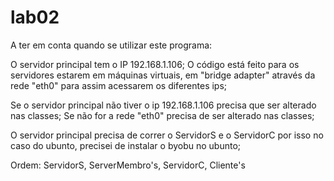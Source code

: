 # lab02

A ter em conta quando se utilizar este programa:

O servidor principal tem o IP 192.168.1.106;
O código está feito para os servidores estarem em máquinas virtuais, em "bridge adapter" através da rede "eth0" para assim acessarem os diferentes ips;

Se o servidor principal não tiver o ip 192.168.1.106 precisa que ser alterado nas classes;
Se não for a rede "eth0" precisa de ser alterado nas classes;

O servidor principal precisa de correr o ServidorS e o ServidorC por isso no caso do ubunto, precisei de instalar o byobu no ubunto;

Ordem:
ServidorS, ServerMembro's, ServidorC, Cliente's
